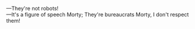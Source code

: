 —They're not robots! <br>
—It's a figure of speech Morty; They're bureaucrats Morty, I don't respect them!
